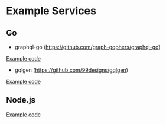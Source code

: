 # Example Services

## Go

- graphql-go (https://github.com/graph-gophers/graphql-go)

[Example code](https://github.com/movio/bramble/tree/main/examples/graph-gophers-service)

- gqlgen (https://github.com/99designs/gqlgen)

[Example code](https://github.com/movio/bramble/tree/main/examples/gqlgen-service)

## Node.js

[Example code](https://github.com/movio/bramble/tree/main/examples/nodejs-service)
